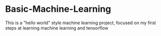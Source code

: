 # Basic-Machine-Learning
This is a "hello world" style machine learning project, focused on my first steps at learning machine learning and tensorflow
